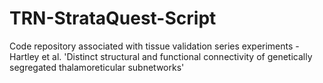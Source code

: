 # TRN-StrataQuest-Script
Code repository associated with tissue validation series experiments - Hartley et al. 'Distinct structural and functional connectivity of genetically segregated thalamoreticular subnetworks'
